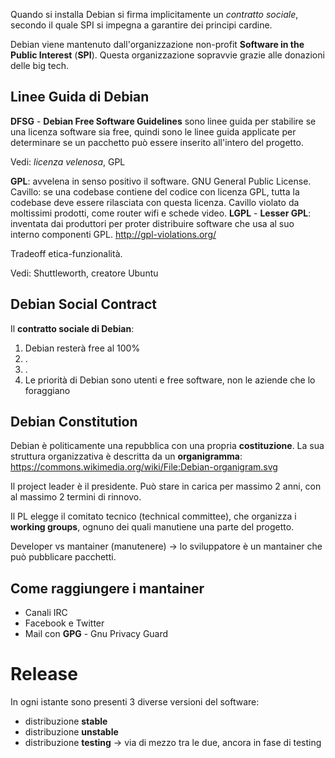 Quando si installa Debian si firma implicitamente un *contratto sociale*, secondo il quale SPI si impegna a garantire dei principi cardine.

Debian viene mantenuto dall'organizzazione non-profit **Software in the Public Interest** (**SPI**).
Questa organizzazione sopravvie grazie alle donazioni delle big tech.

## Linee Guida di Debian
**DFSG** - **Debian Free Software Guidelines** sono linee guida per stabilire se una licenza software sia free, quindi sono le linee guida applicate per determinare se un pacchetto può essere inserito all'intero del progetto.

Vedi: *licenza velenosa*, GPL

**GPL**: avvelena in senso positivo il software. GNU General Public License. Cavillo: se una codebase contiene del codice con licenza GPL, tutta la codebase deve essere rilasciata con questa licenza. Cavillo violato da moltissimi prodotti, come router wifi e schede video.
**LGPL** - **Lesser GPL**: inventata dai produttori per proter distribuire software che usa al suo interno componenti GPL.
http://gpl-violations.org/

Tradeoff etica-funzionalità.

Vedi: Shuttleworth, creatore Ubuntu

## Debian Social Contract
Il **contratto sociale di Debian**:
1. Debian resterà free al 100%
2. .
3. .
4. Le priorità di Debian sono utenti e free software, non le aziende che lo foraggiano

## Debian Constitution
Debian è politicamente una repubblica con una propria **costituzione**. La sua struttura organizzativa è descritta da un **organigramma**: https://commons.wikimedia.org/wiki/File:Debian-organigram.svg

Il project leader è il presidente. Può stare in carica per massimo 2 anni, con al massimo 2 termini di rinnovo.

Il PL elegge il comitato tecnico (technical committee), che organizza i **working groups**, ognuno dei quali manutiene una parte del progetto.

Developer vs mantainer (manutenere) -> lo sviluppatore è un mantainer che può pubblicare pacchetti.

## Come raggiungere i mantainer
- Canali IRC
- Facebook e Twitter
- Mail con **GPG** - Gnu Privacy Guard

# Release
In ogni istante sono presenti 3 diverse versioni del software:
- distribuzione **stable**
- distribuzione **unstable**
- distribuzione **testing** -> via di mezzo tra le due, ancora in fase di testing
